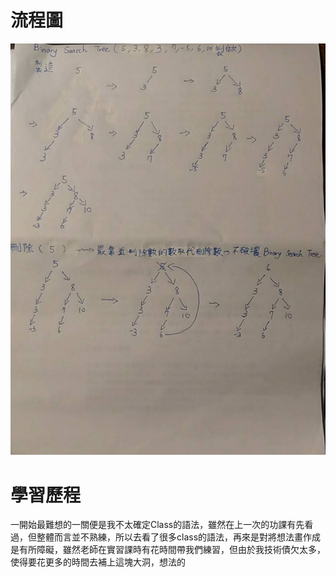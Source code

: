 # 流程圖
![image](https://github.com/yang-yoa-ying/06170104/blob/master/HW2picture/BST.jpg)
# 學習歷程
一開始最難想的一關便是我不太確定Class的語法，雖然在上一次的功課有先看過，但整體而言並不熟練，所以去看了很多class的語法，再來是對將想法畫作成是有所障礙，雖然老師在實習課時有花時間帶我們練習，但由於我技術債欠太多，使得要花更多的時間去補上這塊大洞，想法的
